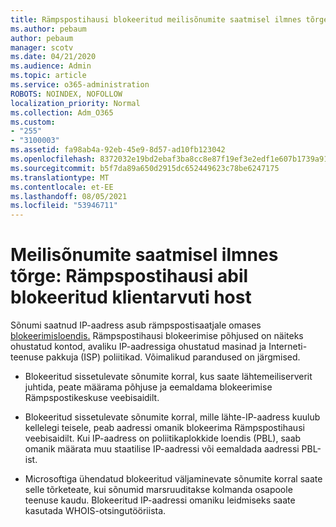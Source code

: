 ```yaml
---
title: Rämpspostihausi blokeeritud meilisõnumite saatmisel ilmnes tõrge
ms.author: pebaum
author: pebaum
manager: scotv
ms.date: 04/21/2020
ms.audience: Admin
ms.topic: article
ms.service: o365-administration
ROBOTS: NOINDEX, NOFOLLOW
localization_priority: Normal
ms.collection: Adm_O365
ms.custom:
- "255"
- "3100003"
ms.assetid: fa98ab4a-92eb-45e9-8d57-ad10fb123042
ms.openlocfilehash: 8372032e19bd2ebaf3ba8cc8e87f19ef3e2edf1e607b1739a919f6dcc443cd97
ms.sourcegitcommit: b5f7da89a650d2915dc652449623c78be6247175
ms.translationtype: MT
ms.contentlocale: et-EE
ms.lasthandoff: 08/05/2021
ms.locfileid: "53946711"
---
```

# <a name="error-sending-email-client-host-blocked-using-spamhaus"></a>Meilisõnumite saatmisel ilmnes tõrge: Rämpspostihausi abil blokeeritud klientarvuti host

Sõnumi saatnud IP-aadress asub rämpspostisaatjale omases [blokeerimisloendis.](https://go.microsoft.com/fwlink/p/?linkid=123245) Rämpspostihausi blokeerimise põhjused on näiteks ohustatud kontod, avaliku IP-aadressiga ohustatud masinad ja Interneti-teenuse pakkuja (ISP) poliitikad. Võimalikud parandused on järgmised.
  
- Blokeeritud sissetulevate sõnumite korral, kus saate lähtemeiliserverit juhtida, peate määrama põhjuse ja eemaldama blokeerimise Rämpspostikeskuse veebisaidilt.

- Blokeeritud sissetulevate sõnumite korral, mille lähte-IP-aadress kuulub kellelegi teisele, peab aadressi omanik blokeerima Rämpspostihausi veebisaidilt. Kui IP-aadress on poliitikaplokkide loendis (PBL), saab omanik määrata muu staatilise IP-aadressi või eemaldada aadressi PBL-ist.

- Microsoftiga ühendatud blokeeritud väljaminevate sõnumite korral saate selle tõrketeate, kui sõnumid marsruuditakse kolmanda osapoole teenuse kaudu. Blokeeritud IP-aadressi omaniku leidmiseks saate kasutada WHOIS-otsingutööriista.

